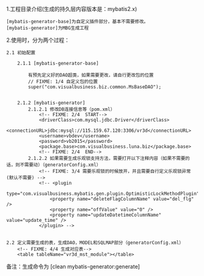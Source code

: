 1.工程目录介绍(生成的持久层内容版本是：mybatis2.x)

    [mybatis-generator-base]为自定义插件部分，基本不需要修改。
    [mybatis-generator]为MBG生成工程
  
2.使用时，分为两个过程：

    2.1 初始配置
    
        2.1.1 [mybatis-generator-base]
        
            有预先定义好的DAO超类，如果需要更改，请自行更改包的位置
            // FIXME: 1/4 自定义包的位置
            super("com.visualbusiness.biz.common.MsBaseDAO");
        
        
        2.1.2 [mybatis-generator]
            2.1.2.1 修改DB连接信息等（pom.xml）
                <!-- FIXME: 2/4  START-->
        		<driverClass>com.mysql.jdbc.Driver</driverClass>
        		<connectionURL>jdbc:mysql://115.159.67.120:3306/vr3d</connectionURL>
        		<username>vbdev</username>
        		<password>vb2015</password>
        		<package.base>com.visualbusiness.luna.biz</package.base>
        		<!-- FIXME: 2/4  END-->
            2.1.2.2 如果需要生成乐观锁支持方法，需要打开以下注释内容（如果不需要的话，则不需要动）（generatorConfig.xml）
                <!-- FIXME: 3/4 需要乐观锁的时候放开，并且需要自行定义乐观锁异常(默认不需要) -->
        		<!-- <plugin
        			type="com.visualbusiness.mybatis.gen.plugin.OptimisticLockMethodPlugin">
        			<property name="deleteFlagColumnName" value="del_flg" />
        			<property name="offValue" value="0" />
        			<property name="updateDatetimeColumnName" value="update_time" />
        		</plugin> -->
        	
    
    2.2 定义需要生成的表，生成DAO，MODEL和SQLMAP部分（generatorConfig.xml）
        <!-- FIXME: 4/4 生成对应表-->
		<table tableName="vr3d_mst_module"></table>

备注：生成命令为 [clean mybatis-generator:generate]

    
    